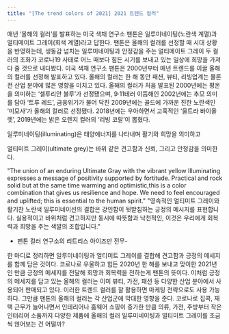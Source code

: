 ```yaml
---
title: "[The trend colors of 2021] 2021 트렌드 컬러"
---
```


매년 ‘올해의 컬러’를 발표하는 미국 색채 연구소 팬톤은 일루미네이팅(노란색 계열)과 얼티메이트 그레이(회색 계열)라고 답한다. 팬톤은 올해의 컬러를 선정할 때 시대 상황을 반영하는데, 생동감 넘치는 일루미네이팅과 안정감을 주는 얼티메이트 그레이 두 컬러의 조화가 코로나19 사태로 어느 때보다 힘든 시기를 보내고 있는 일상에 희망을 가져다 줄 것으로 내다봤다. 
미국 색채 연구소 팬톤은 2000년부터 매년 트렌드를 이끌 올해의 컬러를 선정해 발표하고 있다. 올해의 컬러는 한 해 동안 패션, 뷰티, 리빙업계는 물론 전 산업 분야에 많은 영향을 미치고 있다. 올해의 컬러가 처음 발표된 2000년에는 평온을 의미하는 ‘셀루리안 블루’가 선정됐으며, 9·11테러 이듬해인 2002년에는 추모 의미를 담아 ‘트루 레드’, 금융위기가 불어 닥친 2009년에는 골드에 가까운 진한 노란색인 ‘미모사’가 올해의 컬러로 선정됐다. 2018년에는 우아하면서 고혹적인 ‘울트라 바이올렛’, 2019년에는 밝은 오렌지 컬러의 ‘리빙 코랄’이 뽑혔다. 

일루미네이팅(illuminating)은 태양에너지를 나타내며 활기와 희망을 의미하고

얼티미트 그레이(ultimate grey)는 바위 같은 견고함과 신뢰, 그리고 안정감을 의미한다.

"The union of an enduring Ultimate Gray with the vibrant yellow Illuminating expresses a message of positivity supported by fortitude.
Practical and rock solid but at the same time warming and optimistic,this is a color combination that gives us resilience and hope.
We need to feel encouraged and uplifted; this is essential to the human spirit."
"영속적인 얼티미트 그레이와 활기찬 노란색 일루미네이션의 결합은 강인함이 뒷받침하는 긍정의 메시지를 표현합니다.
실용적이고 바위처럼 견고하지만 동시에 따뜻함과 낙천적인, 이것은 우리에게 회복력과 희망을 주는 색깔의 조합입니다."
- 팬톤 컬러 연구소의 리트리스 아이즈만 전무-

한 마디로 정리하면 일루미네이팅과 얼티미트 그레이를 결합해 견고함과 긍정의 메세지를 함께 담은 것이다.
코로나로 우울하고 힘든 2020년 한 해를 보내고 맞이한 2021년인 만큼 긍정의 메세지를 전달해 회망과 회복력을 전하는게 팬톤의 뜻이다.
이처럼 긍정의 메세지를 담고 있는 올해의 컬러는 이미 뷰티, 가전, 패션 등 다양한 산업 분야에서 사용되어 판매되고 있다.
이러한 트렌드 컬러를 잘 활용하면 마케팅 전략으로도 사용 가능하다. 그만큼 팬톤의 올해의 컬러는 각 산업군에 막대한 영향을 준다.
코로나로 집콕, 재택 근무가 늘어나면서 인테리어나 홈웨어 쇼핑이 증가한 만큼 의류, 가전, 주방부터 작은 인터리어 소품까지
다양한 제품에 올해의 컬러 일루미네이팅과 얼티미트 그레이를 조금씩 얹어보는 건 어떨까?
